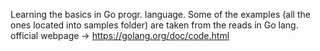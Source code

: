 Learning the basics in Go progr. language. Some of the examples (all the ones located into samples folder) are taken from the reads in Go lang. official webpage -> https://golang.org/doc/code.html 